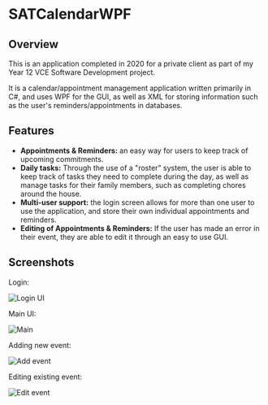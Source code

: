 # SATCalendarWPF

## Overview
This is an application completed in 2020 for a private client as part of my Year 12 VCE Software Development project.

It is a calendar/appointment management application written primarily in C#, and uses WPF for the GUI, as well as XML for storing information such as the user's reminders/appointments in databases.

## Features

 - **Appointments & Reminders:** an easy way for users to keep track of upcoming commitments.
 - **Daily tasks:** Through the use of a "roster" system, the user is able to keep track of tasks they need to complete during the day, as well as manage tasks for their family members, such as completing chores around the house.
 - **Multi-user support:** the login screen allows for more than one user to use the application, and store their own individual appointments and reminders.
 - **Editing of Appointments & Reminders:** If the user has made an error in their event, they are able to edit it through an easy to use GUI.

## Screenshots
Login:

![Login UI](https://cdn.discordapp.com/attachments/617188845095747591/1267056323078524958/image.png?ex=66a765a8&is=66a61428&hm=2926bb639f0b2bc870f4027d6ba9bc9cc91f7188d847c6a316ce2c899e943455&)

Main UI:

![Main](https://cdn.discordapp.com/attachments/617188845095747591/1267056546307903500/image.png?ex=66a765dd&is=66a6145d&hm=e736c5d993b93d8f6e836c7460f39aa6da810275a73af1f20d32470f5ff71450&)

Adding new event:

![Add event](https://cdn.discordapp.com/attachments/617188845095747591/1267056642667581572/image.png?ex=66a765f4&is=66a61474&hm=a158b3e077444e53b6a3569cb351c5c83f03b84156684c06c6acf1bac5dab8f5&)

Editing existing event:

![Edit event](https://cdn.discordapp.com/attachments/617188845095747591/1267056577156743262/image.png?ex=66a765e4&is=66a61464&hm=82e8ca1b389e8f54acf6eef8946cc47fa72eabf5117a868f9703d6ae4d582f68&)
